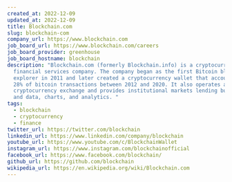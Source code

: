 ```yaml
---
created_at: 2022-12-09
updated_at: 2022-12-09
title: Blockchain.com
slug: blockchain-com
company_url: https://www.blockchain.com
job_board_url: https://www.blockchain.com/careers
job_board_provider: greenhouse
job_board_hostname: blockchain
description: "Blockchain.com (formerly Blockchain.info) is a cryptocurrency
  financial services company. The company began as the first Bitcoin blockchain
  explorer in 2011 and later created a cryptocurrency wallet that accounted for
  28% of bitcoin transactions between 2012 and 2020. It also operates a
  cryptocurrency exchange and provides institutional markets lending business
  and data, charts, and analytics. "
tags:
  - blockchain
  - cryptocurrency
  - finance
twitter_url: https://twitter.com/blockchain
linkedin_url: https://www.linkedin.com/company/blockchain
youtube_url: https://www.youtube.com/c/BlockchainWallet
instagram_url: https://www.instagram.com/blockchainofficial
facebook_url: https://www.facebook.com/blockchain/
github_url: https://github.com/blockchain
wikipedia_url: https://en.wikipedia.org/wiki/Blockchain.com
---
```

